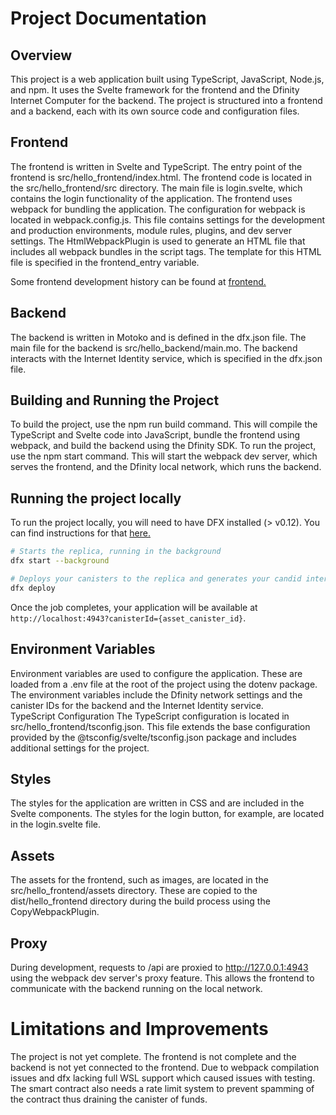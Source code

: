 # Project Documentation
## Overview
This project is a web application built using TypeScript, JavaScript, Node.js, and npm. It uses the Svelte framework for the frontend and the Dfinity Internet Computer for the backend. The project is structured into a frontend and a backend, each with its own source code and configuration files.
## Frontend
The frontend is written in Svelte and TypeScript. The entry point of the frontend is src/hello_frontend/index.html. The frontend code is located in the src/hello_frontend/src directory. The main file is login.svelte, which contains the login functionality of the application.  The frontend uses webpack for bundling the application. The configuration for webpack is located in webpack.config.js. This file contains settings for the development and production environments, module rules, plugins, and dev server settings.  The HtmlWebpackPlugin is used to generate an HTML file that includes all webpack bundles in the script tags. The template for this HTML file is specified in the frontend_entry variable.

Some frontend development history can be found at [frontend.](https://github.com/ColourfulMelon/hackathon-frontend)
## Backend
The backend is written in Motoko and is defined in the dfx.json file. The main file for the backend is src/hello_backend/main.mo. The backend interacts with the Internet Identity service, which is specified in the dfx.json file.
## Building and Running the Project
To build the project, use the npm run build command. This will compile the TypeScript and Svelte code into JavaScript, bundle the frontend using webpack, and build the backend using the Dfinity SDK.  To run the project, use the npm start command. This will start the webpack dev server, which serves the frontend, and the Dfinity local network, which runs the backend.
## Running the project locally
To run the project locally, you will need to have DFX installed (> v0.12). You can find instructions for that [here.](https://sdk.dfinity.org/docs/quickstart/local-quickstart.html)
```bash
# Starts the replica, running in the background
dfx start --background

# Deploys your canisters to the replica and generates your candid interface
dfx deploy
```
Once the job completes, your application will be available at `http://localhost:4943?canisterId={asset_canister_id}`.
## Environment Variables
Environment variables are used to configure the application. These are loaded from a .env file at the root of the project using the dotenv package. The environment variables include the Dfinity network settings and the canister IDs for the backend and the Internet Identity service.  
TypeScript Configuration
The TypeScript configuration is located in src/hello_frontend/tsconfig.json. This file extends the base configuration provided by the @tsconfig/svelte/tsconfig.json package and includes additional settings for the project.
## Styles
The styles for the application are written in CSS and are included in the Svelte components. The styles for the login button, for example, are located in the login.svelte file.
## Assets
The assets for the frontend, such as images, are located in the src/hello_frontend/assets directory. These are copied to the dist/hello_frontend directory during the build process using the CopyWebpackPlugin.
## Proxy
During development, requests to /api are proxied to http://127.0.0.1:4943 using the webpack dev server's proxy feature. This allows the frontend to communicate with the backend running on the local network.

# Limitations and Improvements
The project is not yet complete. The frontend is not complete and the backend is not yet connected to the frontend. Due to webpack compilation issues and dfx lacking full WSL support which caused issues with testing.
The smart contract also needs a rate limit system to prevent spamming of the contract thus draining the canister of funds.
